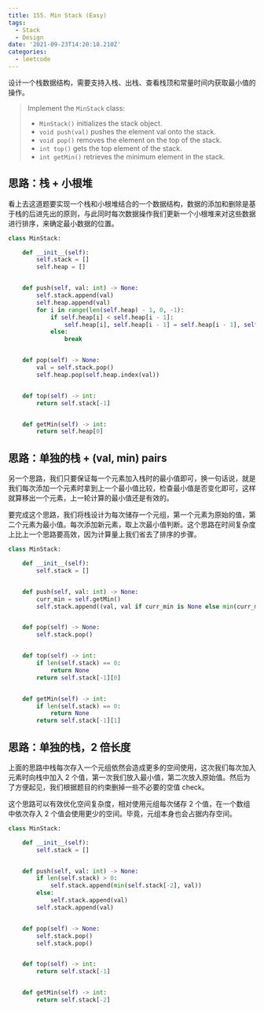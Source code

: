 ```yaml
---
title: 155. Min Stack (Easy)
tags:
  - Stack
  - Design
date: '2021-09-23T14:20:18.210Z'
categories:
  - leetcode
---
```


设计一个栈数据结构，需要支持入栈、出栈、查看栈顶和常量时间内获取最小值的操作。

> Implement the `MinStack` class:
>
> - `MinStack()` initializes the stack object.
> - `void push(val)` pushes the element val onto the stack.
> - `void pop()` removes the element on the top of the stack.
> - `int top()` gets the top element of the stack.
> - `int getMin()` retrieves the minimum element in the stack.

<!-- more -->

## 思路：栈 + 小根堆

看上去这道题要实现一个栈和小根堆结合的一个数据结构，数据的添加和删除是基于栈的后进先出的原则，与此同时每次数据操作我们更新一个小根堆来对这些数据进行排序，来确定最小数据的位置。

```python
class MinStack:

    def __init__(self):
        self.stack = []
        self.heap = []


    def push(self, val: int) -> None:
        self.stack.append(val)
        self.heap.append(val)
        for i in range(len(self.heap) - 1, 0, -1):
            if self.heap[i] < self.heap[i - 1]:
                self.heap[i], self.heap[i - 1] = self.heap[i - 1], self.heap[i]
            else:
                break


    def pop(self) -> None:
        val = self.stack.pop()
        self.heap.pop(self.heap.index(val))


    def top(self) -> int:
        return self.stack[-1]


    def getMin(self) -> int:
        return self.heap[0]
```

## 思路：单独的栈 + (val, min) pairs

另一个思路，我们只要保证每一个元素加入栈时的最小值即可，换一句话说，就是我们每次添加一个元素时拿到上一个最小值比较，检查最小值是否变化即可，这样就算移出一个元素，上一轮计算的最小值还是有效的。

要完成这个思路，我们将栈设计为每次储存一个元组，第一个元素为原始的值，第二个元素为最小值。每次添加新元素，取上次最小值判断。这个思路在时间复杂度上比上一个思路要高效，因为计算量上我们省去了排序的步骤。

```python
class MinStack:

    def __init__(self):
        self.stack = []


    def push(self, val: int) -> None:
        curr_min = self.getMin()
        self.stack.append((val, val if curr_min is None else min(curr_min, val)))


    def pop(self) -> None:
        self.stack.pop()


    def top(self) -> int:
        if len(self.stack) == 0:
            return None
        return self.stack[-1][0]


    def getMin(self) -> int:
        if len(self.stack) == 0:
            return None
        return self.stack[-1][1]
```

## 思路：单独的栈，2 倍长度

上面的思路中栈每次存入一个元组依然会造成更多的空间使用，这次我们每次加入元素时向栈中加入 2 个值，第一次我们放入最小值，第二次放入原始值。然后为了方便起见，我们根据题目的约束删掉一些不必要的空值 check。

这个思路可以有效优化空间复杂度，相对使用元组每次储存 2 个值，在一个数组中依次存入 2 个值会使用更少的空间。毕竟，元组本身也会占据内存空间。

```python
class MinStack:

    def __init__(self):
        self.stack = []


    def push(self, val: int) -> None:
        if len(self.stack) > 0:
            self.stack.append(min(self.stack[-2], val))
        else:
            self.stack.append(val)
        self.stack.append(val)


    def pop(self) -> None:
        self.stack.pop()
        self.stack.pop()


    def top(self) -> int:
        return self.stack[-1]


    def getMin(self) -> int:
        return self.stack[-2]
```
